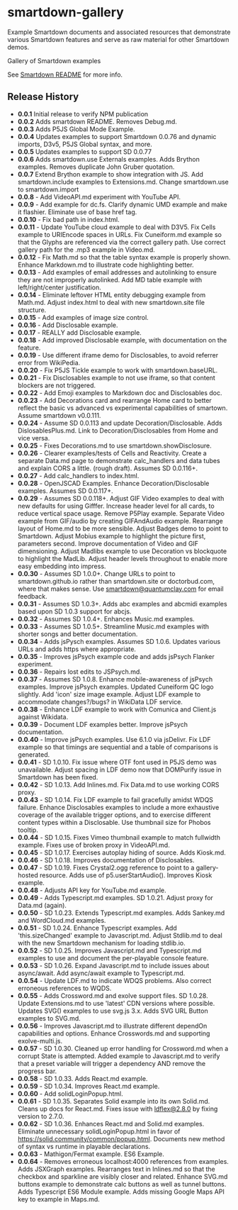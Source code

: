 # smartdown-gallery

Example Smartdown documents and associated resources that demonstrate various Smartdown features and serve as raw material for other Smartdown demos.

Gallery of Smartdown examples

See [Smartdown README](https://smartdown.github.io/smartdown/#README) for more info.

## Release History

- **0.0.1** Initial release to verify NPM publication
- **0.0.2** Adds smartdown README. Removes Debug.md.
- **0.0.3** Adds P5JS Global Mode Example.
- **0.0.4** Updates examples to support Smartdown 0.0.76 and dynamic imports, D3v5, P5JS Global syntax, and more.
- **0.0.5** Updates examples to support SD 0.0.77
- **0.0.6** Adds smartdown.use Externals examples. Adds Brython examples. Removes duplicate John Gruber quotation.
- **0.0.7** Extend Brython example to show integration with JS. Add smartdown.include examples to Extensions.md. Change smartdown.use to smartdown.import
- **0.0.8** - Add VideoAPI.md experiment with YouTube API.
- **0.0.9** - Add example for dc.fs. Clarify dynamic UMD example and make it flashier. Eliminate use of base href tag.
- **0.0.10** - Fix bad path in index.html.
- **0.0.11** - Update YouTube cloud example to deal with D3V5. Fix Cells example to URIEncode spaces in URLs. Fix Cuneiform.md example so that the Glyphs are referenced via the correct gallery path. Use correct gallery path for the .mp3 example in Video.md.
- **0.0.12** - Fix Math.md so that the table syntax example is properly shown. Enhance Markdown.md to illustrate code highlighting better.
- **0.0.13** - Add examples of email addresses and autolinking to ensure they are not improperly autolinked. Add MD table example with left/right/center justification.
- **0.0.14** - Eliminate leftover HTML entity debugging example from Math.md. Adjust index.html to deal with new smartdown.site file structure.
- **0.0.15** - Add examples of image size control.
- **0.0.16** - Add Disclosable example.
- **0.0.17** - REALLY add Disclosable example.
- **0.0.18** - Add improved Disclosable example, with documentation on the feature.
- **0.0.19** - Use different iframe demo for Disclosables, to avoid referrer error from WikiPedia.
- **0.0.20** - Fix P5JS Tickle example to work with smartdown.baseURL.
- **0.0.21** - Fix Disclosables example to not use iframe, so that content blockers are not triggered.
- **0.0.22** - Add Emoji examples to Markdown doc and Disclosables doc.
- **0.0.23** - Add Decorations card and rearrange Home card to better reflect the basic vs advanced vs experimental capabilities of smartown. Assume smartdown v0.0.111.
- **0.0.24** - Assume SD 0.0.113 and update Decoration/Disclosable. Adds DislosablesPlus.md. Link to Decoration/Disclosables from Home and vice versa.
- **0.0.25** - Fixes Decorations.md to use smartdown.showDisclosure.
- **0.0.26** - Clearer examples/tests of Cells and Reactivity. Create a separate Data.md page to demonstrate calc_handlers and data tubes and explain CORS a little. (rough draft). Assumes SD 0.0.116+.
- **0.0.27** - Add calc_handlers to index.html.
- **0.0.28** - OpenJSCAD Examples. Enhance Decoration/Disclosable examples. Assumes SD 0.0.117+.
- **0.0.29** - Assumes SD 0.0.118+. Adjust GIF Video examples to deal with new defaults for using Gifffer. Increase header level for all cards, to reduce vertical space usage. Remove P5Play example. Separate Video example from GIF/audio by creating GIFAndAudio example. Rearrange layout of Home.md to be more sensible. Adjust Badges demo to point to Smartdown. Adjust Mobius example to highlight the picture first, parameters second. Improve documentation of Video and GIF dimensioning. Adjust Madlibs example to use Decoration vs blockquote to highlight the MadLib. Adjust header levels throughout to enable more easy embedding into impress.
- **0.0.30** - Assumes SD 1.0.0+. Change URLs to point to smartdown.github.io rather than smartdown.site or doctorbud.com, where that makes sense. Use smartdown@quantumclay.com for email feedback.
- **0.0.31** - Assumes SD 1.0.3+. Adds abc examples and abcmidi examples based upon SD 1.0.3 support for abcjs.
- **0.0.32** - Assumes SD 1.0.4+. Enhances Music.md examples.
- **0.0.33** - Assumes SD 1.0.5+. Streamline Music.md examples with shorter songs and better documentation.
- **0.0.34** - Adds jsPysch examples. Assumes SD 1.0.6. Updates various URLs and adds https where appropriate.
- **0.0.35** - Improves jsPsych example code and adds jsPsych Flanker experiment.
- **0.0.36** - Repairs lost edits to JSPsych.md.
- **0.0.37** - Assumes SD 1.0.8. Enhance mobile-awareness of jsPsych examples. Improve jsPsych examples. Updated Cuneiform QC logo slightly. Add 'icon' size image example. Adjust LDF example to accommodate changes?/bugs? in WikiData LDF service.
- **0.0.38** - Enhance LDF example to work with Comunica and Client.js against Wikidata.
- **0.0.39** - Document LDF examples better. Improve jsPsych documentation.
- **0.0.40** - Improve jsPsych examples. Use 6.1.0 via jsDelivr. Fix LDF example so that timings are sequential and a table of comparisons is generated.
- **0.0.41** - SD 1.0.10. Fix issue where OTF font used in P5JS demo was unavailable. Adjust spacing in LDF demo now that DOMPurify issue in Smartdown has been fixed.
- **0.0.42** - SD 1.0.13. Add Inlines.md. Fix Data.md to use working CORS proxy.
- **0.0.43** - SD 1.0.14. Fix LDF example to fail gracefully amidst WDQS failure. Enhance Disclosables examples to include a more exhaustive coverage of the available trigger options, and to exercise different content types within a Disclosable. Use thumbnail size for Phobos tooltip.
- **0.0.44** - SD 1.0.15. Fixes Vimeo thumbnail example to match fullwidth example. Fixes use of broken proxy in VideoAPI.md.
- **0.0.45** - SD 1.0.17. Exercises autoplay hiding of source. Adds Kiosk.md.
- **0.0.46** - SD 1.0.18. Improves documentation of Disclosables.
- **0.0.47** - SD 1.0.19. Fixes Crystal2.ogg reference to point to a gallery-hosted resource. Adds use of p5.userStartAudio(). Improves Kiosk example.
- **0.0.48** - Adjusts API key for YouTube.md example.
- **0.0.49** - Adds Typescript.md examples. SD 1.0.21. Adjust proxy for Data.md (again).
- **0.0.50** - SD 1.0.23. Extends Typescript.md examples. Adds Sankey.md and WordCloud.md examples.
- **0.0.51** - SD 1.0.24. Enhance Typescript examples. Add 'this.sizeChanged' example to Javascript.md. Adjust Stdlib.md to deal with the new Smartdown mechanism for loading stdlib.io.
- **0.0.52** - SD 1.0.25. Improves Javascript.md and Typescript.md examples to use and document the per-playable console feature.
- **0.0.53** - SD 1.0.26. Expand Javascript.md to include issues about async/await. Add async/await example to Typescript.md.
- **0.0.54** - Update LDF.md to indicate WDQS problems. Also correct erroneous references to WQDS.
- **0.0.55** - Adds Crossword.md and exolve support files. SD 1.0.28. Update Extensions.md to use 'latest' CDN versions where possible. Updates SVG() examples to use svg.js 3.x. Adds SVG URL Button examples to SVG.md.
- **0.0.56** - Improves Javascript.md to illustrate different dependOn capabilities and options. Enhance Crosswords.md and supporting exolve-multi.js.
- **0.0.57** - SD 1.0.30. Cleaned up error handling for Crossword.md when a corrupt State is attempted. Added example to Javascript.md to verify that a preset variable will trigger a dependency AND remove the progress bar.
- **0.0.58** - SD 1.0.33. Adds React.md example.
- **0.0.59** - SD 1.0.34. Improves React.md example.
- **0.0.60** - Add solidLoginPopup.html.
- **0.0.61** - SD 1.0.35. Separates Solid example into its own Solid.md. Cleans up docs for React.md. Fixes issue with ldflex@2.8.0 by fixing version to 2.7.0.
- **0.0.62** - SD 1.0.36. Enhances React.md and Solid.md examples. Eliminate unnecessary solidLoginPopup.html in favor of https://solid.community/common/popup.html. Documents new method of syntax vs runtime in playable declarations.
- **0.0.63** - Mathigon/Fermat example. ES6 Example.
- **0.0.64** - Removes erroneous localhost:4000 references from examples. Adds JSXGraph examples. Rearranges text in Inlines.md so that the checkbox and sparkline are visibly closer and related. Enhance SVG.md buttons example to demonstrate calc buttons as well as tunnel buttons. Adds Typescript ES6 Module example. Adds missing Google Maps API key to example in Maps.md.




